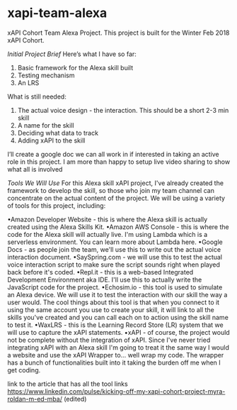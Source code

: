 # xapi-team-alexa
xAPI Cohort Team Alexa Project. 
This project is built for the Winter Feb 2018 xAPI Cohort. 

*Initial Project Brief*
Here’s what I have so far:
1. Basic framework for the Alexa skill built
2. Testing mechanism
3. An LRS

What is still needed:
1. The actual voice design - the interaction. This should be a short 2-3 min skill 
2. A name for the skill
3. Deciding what data to track
4. Adding xAPI to the skill

I’ll create a google doc we can all work in if interested in taking an active role in this project. I am more than happy to setup live video sharing to show what all is involved

*Tools We Will Use*
For this Alexa skill xAPI project, I've already created the framework to develop the skill, so those who join my team channel can concentrate on the actual content of the project. We will be using a variety of tools for this project, including:

•Amazon Developer Website - this is where the Alexa skill is actually created using the Alexa Skills Kit.
•Amazon AWS Console - this is where the code for the Alexa skill will actually live. I'm using Lambda which is a serverless environment. You can learn more about Lambda here.
•Google Docs - as people join the team, we'll use this to write out the actual voice interaction document.
•SaySpring.com - we will use this to test the actual voice interaction script to make sure the script sounds right when played back before it's coded.
•Repl.it - this is a web-based Integrated Development Environment aka IDE. I'll use this to actually write the JavaScript code for the project.
•Echosim.io - this tool is used to simulate an Alexa device. We will use it to test the interaction with our skill the way a user would. The cool things about this tool is that when you connect to it using the same account you use to create your skill, it will link to all the skills you've created and you can call each on to action using the skill name to test it.
•WaxLRS - this is the Learning Record Store (LR) system that we will use to capture the xAPI statements.
•xAPI - of course, the project would not be complete without the integration of xAPI. Since I've never tried integrating xAPI with an Alexa skill I'm going to treat it the same way I would a website and use the xAPI Wrapper to... well wrap my code. The wrapper has a bunch of functionalities built into it taking the burden off me when I get coding.

link to the article that has all the tool links  https://www.linkedin.com/pulse/kicking-off-my-xapi-cohort-project-myra-roldan-m-ed-mba/ (edited)
